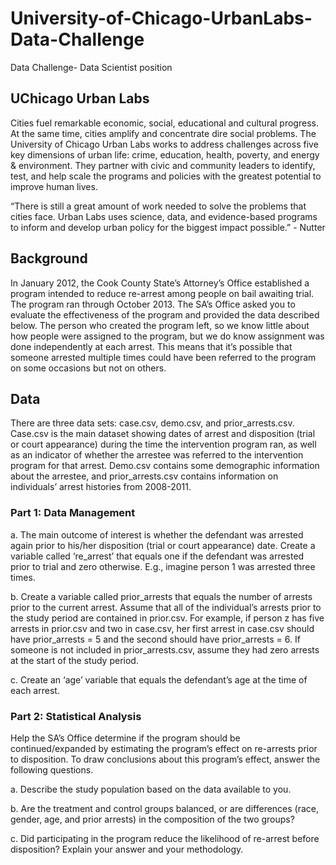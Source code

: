 # University-of-Chicago-UrbanLabs-Data-Challenge
Data Challenge- Data Scientist position


## UChicago Urban Labs

Cities fuel remarkable economic, social, educational and cultural progress.  At the same time, cities amplify and concentrate dire social problems. The University of Chicago Urban Labs works to address challenges across five key dimensions of urban life: crime, education, health, poverty, and energy & environment. They partner with civic and community leaders to identify, test, and help scale the programs and policies with the greatest potential to improve human lives.

“There is still a great amount of work needed to solve the problems that cities face. Urban Labs uses science, data, and evidence-based programs to inform and develop urban policy for the biggest impact possible.” - Nutter


## Background

In January 2012, the Cook County State’s Attorney’s Office established a program intended to reduce re-arrest among people on bail awaiting trial. The program ran through October 2013. The SA’s Office asked you to evaluate the effectiveness of the program and provided the data described below. The person who created the program left, so we know little about how people were assigned to the program, but we do know assignment was done independently at each arrest. This means that it’s possible that someone arrested multiple times could have been referred to the program on some occasions but not on others.

## Data
There are three data sets: case.csv, demo.csv, and prior_arrests.csv. Case.csv is the main dataset showing dates of arrest and disposition (trial or court appearance) during the time the intervention program ran, as well as an indicator of whether the arrestee was referred to the intervention program for that arrest. Demo.csv contains some demographic information about the arrestee, and prior_arrests.csv contains information on individuals’ arrest histories from 2008-2011.

### Part 1: Data Management

a. The main outcome of interest is whether the defendant was arrested again prior to his/her disposition (trial or court appearance) date. Create a variable called ‘re_arrest’ that equals one if the defendant was arrested prior to trial and zero otherwise. E.g., imagine person 1 was arrested three times.

b. Create a variable called prior_arrests that equals the number of arrests prior to the current arrest. Assume that all of the individual’s arrests prior to the study period are contained in prior.csv. For example, if person z has five arrests in prior.csv and two in case.csv, her first arrest in case.csv should have prior_arrests = 5 and the second should have prior_arrests = 6. If someone is not included in prior_arrests.csv, assume they had zero arrests at the start of the study period.

c. Create an ‘age’ variable that equals the defendant’s age at the time of each arrest.


### Part 2: Statistical Analysis

Help the SA’s Office determine if the program should be continued/expanded by estimating the program’s effect on re-arrests prior to disposition. To draw conclusions about this program’s effect, answer the following questions.

a. Describe the study population based on the data available to you.

b. Are the treatment and control groups balanced, or are differences (race, gender, age, and prior
arrests) in the composition of the two groups?

c. Did participating in the program reduce the likelihood of re-arrest before disposition? Explain
your answer and your methodology.
